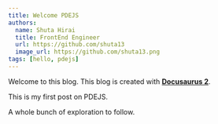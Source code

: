 ```yaml
---
title: Welcome PDEJS
authors:
  name: Shuta Hirai
  title: FrontEnd Engineer
  url: https://github.com/shuta13
  image_url: https://github.com/shuta13.png
tags: [hello, pdejs]
---
```


Welcome to this blog. This blog is created with [**Docusaurus 2**](https://docusaurus.io/).

This is my first post on PDEJS.

<!--truncate-->

A whole bunch of exploration to follow.
